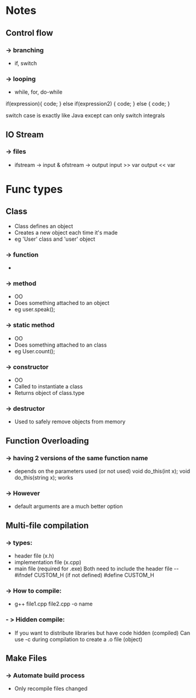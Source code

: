 # Notes

## Control flow
### -> branching
- if, switch
### -> looping
- while, for, do-while

if(expression){
    code;
} 
else if(expression2)
{
    code;
}
else
{
    code;
}

switch case is exactly like Java except can only switch integrals


## IO Stream
### -> files
- ifstream -> input & ofstream -> output
input >> var
output << var

# Func types


## Class
- Class defines an object
- Creates a new object each time it's made
- eg 'User' class and 'user' object
### -> function
- 
### -> method
- OO
- Does something attached to an object
- eg user.speak();
### -> static method
- OO
- Does something attached to an class
- eg User.count();
### -> constructor
- OO
- Called to instantiate a class
- Returns object of class.type

### -> destructor
- Used to safely remove objects from memory


## Function Overloading
### -> having 2 versions of the same function name
- depends on the parameters used (or not used)
void do_this(int x);
void do_this(string x);
works
### -> However 
- default arguments are a much better option


## Multi-file compilation
### -> types:
- header file (x.h)
- implementation file (x.cpp)
- main file (required for .exe)
Both need to include the header file
--
#ifndef CUSTOM_H (if not defined)
#define CUSTOM_H

### -> How to compile:
- g++ file1.cpp file2.cpp -o name
### - > Hidden compile:
- If you want to distribute libraries but have code hidden (compiled)
Can use -c during compilation to create a .o file (object)

## Make Files
### -> Automate build process
- Only recompile files changed









